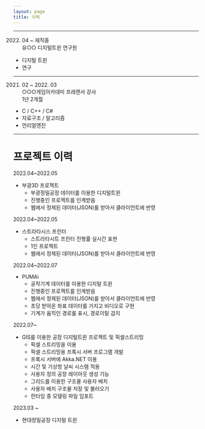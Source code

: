 ```yaml
---
layout: page
title: 이력
---
```


-----------------------
2022. 04 ~ 재직중<br>
      유○○ 디지털트윈 연구원<br>
- 디지털 트윈
- 연구
-------------------------
2021. 02 ~ 2022. 03<br>
      ○○○게임아카데미 프레랜서 강사<br>
      1년 2개월<br>

- C / C++ / C#
- 자료구조 / 알고리즘
- 언리얼엔진
-------------------------

# 프로젝트 이력

2022.04~2022.05
* 부광3D 프로젝트
  - 부광정밀공장 데이터를 이용한 디지털트윈
  * 진행중인 프로젝트를 인계받음
  * 웹에서 정제된 데이터(JSON)를 받아서 클라이언트에 반영

2022.04~2022.05<br>
* 스트라타시스 프린터
  - 스트라타시트 프린터 진행률 실시간 표현
  * 1인 프로젝트
  * 웹에서 정제된 데이터(JSON)를 받아서 클라이언트에 반영

2022.04~2022.07
* PUMAi
  - 공작기계 데이터를 이용한 디지털 트윈
  * 진행중인 프로젝트를 인계받음
  * 웹에서 정제된 데이터(JSON)를 받아서 클라이언트에 반영
  * 초당 받아온 좌표 데이터를 가지고 비디오로 구현
  * 기계가 움직인 경로를 표시, 경로이탈 감지


2022.07~
* GIS를 이용한 공장 디지털트윈 프로젝트 및 픽셀스트리밍
  * 픽셀 스트리밍을 이용
  * 픽셀 스트리밍용 프록시 서버 프로그램 개발
  * 프록시 서버에 Akka.NET 이용
  * 시간 및 기상청 날씨 시스템 적용
  * 사용자 정의 공장 레이아웃 생성 기능
  * 그리드를 이용한 구조물 사용자 배치
  * 사용자 배치 구조물 저장 및 불러오기
  * 런타임 중 모델링 파일 임포트


2023.03 ~
* 현대정밀공장 디지털 트윈
